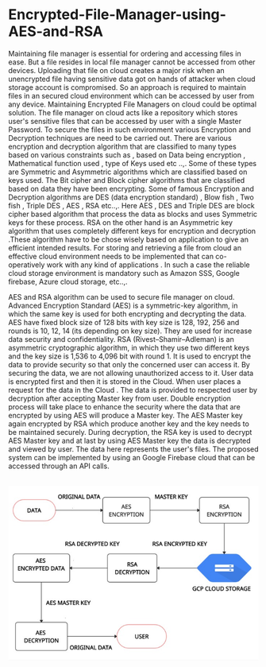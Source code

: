# Encrypted-File-Manager-using-AES-and-RSA

Maintaining file manager is essential for ordering and accessing files in ease. But a file resides in local file manager cannot be accessed from other devices. Uploading that file on cloud creates a major risk when an unencrypted file having sensitive data got on hands of attacker when cloud storage account is compromised. So an approach is required to maintain files in an secured cloud environment which can be accessed by user from any device. Maintaining Encrypted File Managers on cloud could be optimal solution.  The file manager on cloud acts like a repository which stores user's sensitive files that can be accessed by user with a single Master Password. To secure the files in such environment various Encryption and Decryption techniques are need to be carried out. There are various encryption and decryption algorithm that are classified to many types based on various constraints such as , based on Data being encryption , Mathematical function used , type of Keys used etc ..,. Some of these types are Symmetric and Asymmetric algorithms which are classified based on keys used. The Bit cipher and Block cipher algorithms that are classified based on data they have been encrypting. Some of famous Encryption and Decryption algorithms are DES (data encryption standard) , Blow fish , Two fish , Triple DES , AES , RSA etc..,. Here AES , DES and Triple DES are block cipher based algorithm that process the data as blocks and uses Symmetric keys for these process. RSA on the other hand is an Asymmetric key algorithm that uses completely different keys for encryption and decryption .These algorithm have to be chose wisely based on application to give an efficient intended results. For storing and retrieving a file from cloud an effective cloud environment needs to be implemented that can co-operatively work with any kind of applications . In such a case the reliable cloud storage environment is mandatory such as Amazon SSS, Google firebase, Azure cloud storage, etc..,.

AES and RSA algorithm can be used to secure file manager on cloud. Advanced Encryption Standard (AES) is a symmetric-key algorithm, in which the same key is used for both encrypting and decrypting the data. AES have fixed block size of 128 bits with key size is 128, 192, 256 and rounds is 10, 12, 14 (its depending on key size). They are used for increase data security and confidentiality. RSA (Rivest–Shamir–Adleman) is an asymmetric cryptographic algorithm, in which they use two different keys and the key size is 1,536 to 4,096 bit with round 1. It is used to encrypt the data to provide security so that only the concerned user can access it. By securing the data, we are not allowing unauthorized access to it. User data is encrypted first and then it is stored in the Cloud. When user places a request for the data in the Cloud . The data is provided to respected user by decryption after accepting Master key from user. Double encryption process will take place to enhance the security where the data that are encrypted by using AES will produce a Master key. The AES Master key again encrypted by RSA  which produce another key and the key needs to be maintained securely. During decryption, the  RSA key is used to decrypt AES Master key and at last by using AES Master key the data is decrypted and viewed by user. The data here represents the user's files. The proposed system can be implemented by using an Google Firebase cloud that can be accessed through an API calls. 


<br>

<img src="File manager.jpeg">





